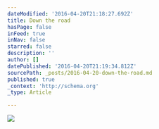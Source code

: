 ```yaml
---
dateModified: '2016-04-20T21:18:27.692Z'
title: Down the road
hasPage: false
inFeed: true
inNav: false
starred: false
description: ''
author: []
datePublished: '2016-04-20T21:19:34.812Z'
sourcePath: _posts/2016-04-20-down-the-road.md
published: true
_context: 'http://schema.org'
_type: Article

---
```

![](https://the-grid-user-content.s3-us-west-2.amazonaws.com/bb8fbbee-7f8a-4d38-b777-406de8eb8dea.jpg)